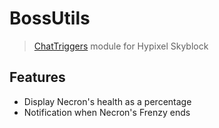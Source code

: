 # BossUtils
> [ChatTriggers](https://chattriggers.com) module for Hypixel Skyblock

## Features
- Display Necron's health as a percentage
- Notification when Necron's Frenzy ends
